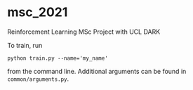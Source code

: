 # msc_2021
Reinforcement Learning MSc Project with UCL DARK

To train, run

```
python train.py --name='my_name'
```

from the command line. Additional arguments can be found in `common/arguments.py`.